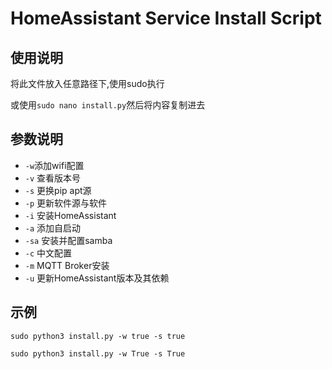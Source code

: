 # HomeAssistant Service Install Script

## 使用说明
将此文件放入任意路径下,使用sudo执行

或使用`sudo nano install.py`然后将内容复制进去
## 参数说明
- `-w`添加wifi配置
- `-v` 查看版本号
- `-s` 更换pip apt源
- `-p` 更新软件源与软件
- `-i` 安装HomeAssistant
- `-a` 添加自启动
- `-sa` 安装并配置samba
- `-c` 中文配置
- `-m` MQTT Broker安装
- `-u` 更新HomeAssistant版本及其依赖


## 示例

`sudo python3 install.py -w true -s true`

`sudo python3 install.py -w True -s True`
